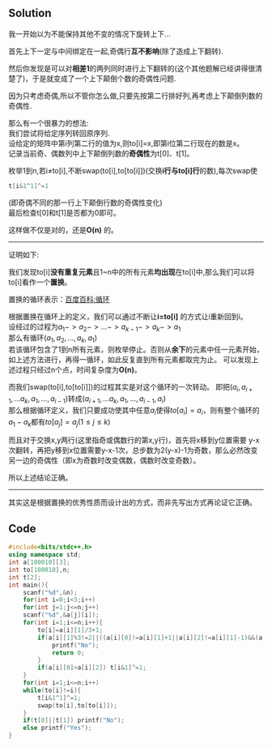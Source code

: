 ## Solution

我一开始以为不能保持其他不变的情况下旋转上下...

首先上下一定与中间绑定在一起,奇偶行**互不影响**(除了造成上下翻转).

然后你发现是可以对**相差1**的两列同时进行上下翻转的(这个其他题解已经讲得很清楚了)，于是就变成了一个上下颠倒个数的奇偶性问题.

因为只考虑奇偶,所以不管你怎么做,只要先按第二行排好列,再考虑上下颠倒列数的奇偶性.

那么有一个很暴力的想法:\
我们尝试将给定序列转回原序列.\
设给定的矩阵中第i列第二行的值为x,则to[i]=x,即第i位第二行现在的数是x。\
记录当前奇、偶数列中上下颠倒列数的**奇偶性**为t[0]、t[1]。

枚举1到n,若i$\neq$to[i],不断swap(to[i],to[to[i]])(交换**i行与to[i]行**的数),每次swap使
```cpp
t[i&1^1]^=1
```
(即奇偶不同的那一行上下颠倒行数的奇偶性变化)\
最后检查t[0]和t[1]是否都为0即可。

这样做不仅是对的，还是**O(n)** 的。

---
证明如下:

我们发现to[i]**没有重复元素**且1~n中的所有元素**均出现**在to[i]中,那么我们可以将to[i]看作一个**置换**。

置换的循环表示：[百度百科:循环](https://baike.baidu.com/item/%E5%BE%AA%E7%8E%AF/20839422?fr=aladdin)

根据置换在循环上的定义，我们可以通过不断让**i=to[i]** 的方式让i重新回到i。\
设经过的过程为$a_1->a_2->...->a_{k-1}->a_k->a_1$\
那么有循环$(a_1,a_2,...,a_k,a_1)$\
若该循环包含了1到n所有元素，则枚举停止。否则从**余下**的元素中任一元素开始，如上述方法进行，再得一循环，如此反复直到所有元素都取完为止。
可以发现上述过程只经过n个点，时间复杂度为**O(n)**。

而我们swap(to[i],to[to[i]])的过程其实是对这个循环的一次转动。
即把($a_i,a_{i+1},...a_k,a_1,...,a_{i-1}$)转成($a_{i+1},...a_k,a_1,...,a_{i-1},a_i$)\
那么根据循环定义，我们只要成功使其中任意$a_i$使得$to[a_i]=a_i$，则有整个循环的$a_1-a_k$都有$to[a_j]=a_j(1\leq j \leq k)$

而且对于交换x,y两行(这里指奇或偶数行的第x,y行)，首先将x移到y位置需要
y-x次翻转，再把y移到x位置需要y-x-1次，总步数为2(y-x)-1为奇数，那么必然改变另一边的奇偶性（即x为奇数时改变偶数，偶数时改变奇数）。

所以上述结论正确。

---

其实这是根据置换的优秀性质而设计出的方式，而非先写出方式再论证它正确。


## Code
```cpp
#include<bits/stdc++.h>
using namespace std;
int a[100010][3];
int to[100010],n;
int t[2];
int main(){
	scanf("%d",&n);
	for(int i=0;i<3;i++)
	for(int j=1;j<=n;j++)
	scanf("%d",&a[j][i]);
	for(int i=1;i<=n;i++){
		to[i]=a[i][1]/3+1;
		if(a[i][1]%3!=2||((a[i][0]!=a[i][1]+1||a[i][2]!=a[i][1]-1)&&(a[i][0]!=a[i][1]-1||a[i][2]!=a[i][1]+1))||i%2!=to[i]%2){
			printf("No");
			return 0;
		}
		if(a[i][0]>a[i][2]) t[i&1]^=1; 
	}
	for(int i=1;i<=n;i++)
	while(to[i]!=i){
		t[i&1^1]^=1;
		swap(to[i],to[to[i]]);
	}
	if(t[0]||t[1]) printf("No");
	else printf("Yes");
} 
```
